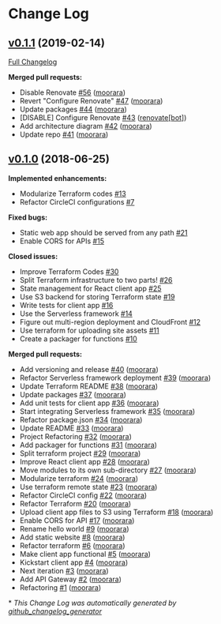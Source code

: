 # Change Log

## [v0.1.1](https://github.com/moorara/serverless-demo/tree/v0.1.1) (2019-02-14)
[Full Changelog](https://github.com/moorara/serverless-demo/compare/v0.1.0...v0.1.1)

**Merged pull requests:**

- Disable Renovate [\#56](https://github.com/moorara/serverless-demo/pull/56) ([moorara](https://github.com/moorara))
- Revert "Configure Renovate" [\#47](https://github.com/moorara/serverless-demo/pull/47) ([moorara](https://github.com/moorara))
- Update packages [\#44](https://github.com/moorara/serverless-demo/pull/44) ([moorara](https://github.com/moorara))
- \[DISABLE\] Configure Renovate [\#43](https://github.com/moorara/serverless-demo/pull/43) ([renovate[bot]](https://github.com/apps/renovate))
- Add architecture diagram [\#42](https://github.com/moorara/serverless-demo/pull/42) ([moorara](https://github.com/moorara))
- Update repo [\#41](https://github.com/moorara/serverless-demo/pull/41) ([moorara](https://github.com/moorara))

## [v0.1.0](https://github.com/moorara/serverless-demo/tree/v0.1.0) (2018-06-25)
**Implemented enhancements:**

- Modularize Terraform codes [\#13](https://github.com/moorara/serverless-demo/issues/13)
- Refactor CircleCI configurations [\#7](https://github.com/moorara/serverless-demo/issues/7)

**Fixed bugs:**

- Static web app should be served from any path [\#21](https://github.com/moorara/serverless-demo/issues/21)
- Enable CORS for APIs [\#15](https://github.com/moorara/serverless-demo/issues/15)

**Closed issues:**

- Improve Terraform Codes [\#30](https://github.com/moorara/serverless-demo/issues/30)
- Split Terraform infrastructure to two parts! [\#26](https://github.com/moorara/serverless-demo/issues/26)
- State management for React client app [\#25](https://github.com/moorara/serverless-demo/issues/25)
- Use S3 backend for storing Terraform state [\#19](https://github.com/moorara/serverless-demo/issues/19)
- Write tests for client app [\#16](https://github.com/moorara/serverless-demo/issues/16)
- Use the Serverless framework [\#14](https://github.com/moorara/serverless-demo/issues/14)
- Figure out multi-region deployment and CloudFront [\#12](https://github.com/moorara/serverless-demo/issues/12)
- Use terraform for uploading site assets [\#11](https://github.com/moorara/serverless-demo/issues/11)
- Create a packager for functions [\#10](https://github.com/moorara/serverless-demo/issues/10)

**Merged pull requests:**

- Add versioning and release [\#40](https://github.com/moorara/serverless-demo/pull/40) ([moorara](https://github.com/moorara))
- Refactor Serverless framework deployment [\#39](https://github.com/moorara/serverless-demo/pull/39) ([moorara](https://github.com/moorara))
- Update Terraform README [\#38](https://github.com/moorara/serverless-demo/pull/38) ([moorara](https://github.com/moorara))
- Update packages [\#37](https://github.com/moorara/serverless-demo/pull/37) ([moorara](https://github.com/moorara))
- Add unit tests for client app [\#36](https://github.com/moorara/serverless-demo/pull/36) ([moorara](https://github.com/moorara))
- Start integrating Serverless framework [\#35](https://github.com/moorara/serverless-demo/pull/35) ([moorara](https://github.com/moorara))
- Refactor package.json [\#34](https://github.com/moorara/serverless-demo/pull/34) ([moorara](https://github.com/moorara))
- Update README [\#33](https://github.com/moorara/serverless-demo/pull/33) ([moorara](https://github.com/moorara))
- Project Refactoring [\#32](https://github.com/moorara/serverless-demo/pull/32) ([moorara](https://github.com/moorara))
- Add packager for functions [\#31](https://github.com/moorara/serverless-demo/pull/31) ([moorara](https://github.com/moorara))
- Split terraform project [\#29](https://github.com/moorara/serverless-demo/pull/29) ([moorara](https://github.com/moorara))
- Improve React client app [\#28](https://github.com/moorara/serverless-demo/pull/28) ([moorara](https://github.com/moorara))
- Move modules to its own sub-directory [\#27](https://github.com/moorara/serverless-demo/pull/27) ([moorara](https://github.com/moorara))
- Modularize terraform [\#24](https://github.com/moorara/serverless-demo/pull/24) ([moorara](https://github.com/moorara))
- Use terraform remote state [\#23](https://github.com/moorara/serverless-demo/pull/23) ([moorara](https://github.com/moorara))
- Refactor CircleCI config [\#22](https://github.com/moorara/serverless-demo/pull/22) ([moorara](https://github.com/moorara))
- Refactor Terraform [\#20](https://github.com/moorara/serverless-demo/pull/20) ([moorara](https://github.com/moorara))
- Upload client app files to S3 using Terraform [\#18](https://github.com/moorara/serverless-demo/pull/18) ([moorara](https://github.com/moorara))
- Enable CORS for API [\#17](https://github.com/moorara/serverless-demo/pull/17) ([moorara](https://github.com/moorara))
- Rename hello world [\#9](https://github.com/moorara/serverless-demo/pull/9) ([moorara](https://github.com/moorara))
- Add static website [\#8](https://github.com/moorara/serverless-demo/pull/8) ([moorara](https://github.com/moorara))
- Refactor terraform [\#6](https://github.com/moorara/serverless-demo/pull/6) ([moorara](https://github.com/moorara))
- Make client app functional [\#5](https://github.com/moorara/serverless-demo/pull/5) ([moorara](https://github.com/moorara))
- Kickstart client app [\#4](https://github.com/moorara/serverless-demo/pull/4) ([moorara](https://github.com/moorara))
- Next iteration [\#3](https://github.com/moorara/serverless-demo/pull/3) ([moorara](https://github.com/moorara))
- Add API Gateway [\#2](https://github.com/moorara/serverless-demo/pull/2) ([moorara](https://github.com/moorara))
- Refactoring [\#1](https://github.com/moorara/serverless-demo/pull/1) ([moorara](https://github.com/moorara))



\* *This Change Log was automatically generated by [github_changelog_generator](https://github.com/skywinder/Github-Changelog-Generator)*